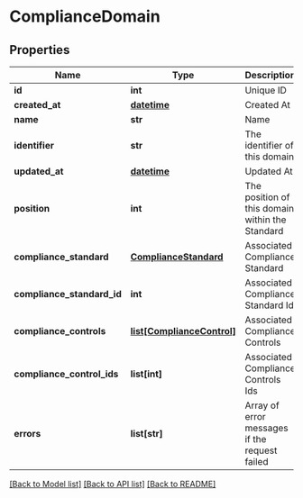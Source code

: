 # ComplianceDomain

## Properties
Name | Type | Description | Notes
------------ | ------------- | ------------- | -------------
**id** | **int** | Unique ID | [optional] 
**created_at** | [**datetime**](DateTime.md) | Created At | [optional] 
**name** | **str** | Name | [optional] 
**identifier** | **str** | The identifier of this domain | [optional] 
**updated_at** | [**datetime**](DateTime.md) | Updated At | [optional] 
**position** | **int** | The position of this domain within the Standard | [optional] 
**compliance_standard** | [**ComplianceStandard**](ComplianceStandard.md) | Associated Compliance Standard | [optional] 
**compliance_standard_id** | **int** | Associated Compliance Standard Id | [optional] 
**compliance_controls** | [**list[ComplianceControl]**](ComplianceControl.md) | Associated Compliance Controls | [optional] 
**compliance_control_ids** | **list[int]** | Associated Compliance Controls Ids | [optional] 
**errors** | **list[str]** | Array of error messages if the request failed | [optional] 

[[Back to Model list]](../README.md#documentation-for-models) [[Back to API list]](../README.md#documentation-for-api-endpoints) [[Back to README]](../README.md)


